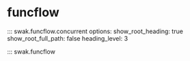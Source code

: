 # funcflow

::: swak.funcflow.concurrent
    options:
      show_root_heading: true
      show_root_full_path: false
      heading_level: 3

::: swak.funcflow
